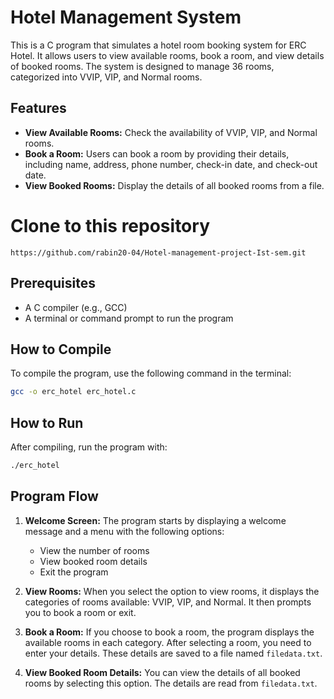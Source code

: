
#  Hotel Management System


This is a C program that simulates a hotel room booking system for ERC Hotel. It allows users to view available rooms, book a room, and view details of booked rooms. The system is designed to manage 36 rooms, categorized into VVIP, VIP, and Normal rooms.

## Features

- **View Available Rooms:** Check the availability of VVIP, VIP, and Normal rooms.
- **Book a Room:** Users can book a room by providing their details, including name, address, phone number, check-in date, and check-out date.
- **View Booked Rooms:** Display the details of all booked rooms from a file.


# Clone to this repository
`https://github.com/rabin20-04/Hotel-management-project-Ist-sem.git`


## Prerequisites

- A C compiler (e.g., GCC)
- A terminal or command prompt to run the program

## How to Compile

To compile the program, use the following command in the terminal:

```sh
gcc -o erc_hotel erc_hotel.c
```

## How to Run

After compiling, run the program with:

```sh
./erc_hotel
```

## Program Flow

1. **Welcome Screen:** The program starts by displaying a welcome message and a menu with the following options:
   - View the number of rooms
   - View booked room details
   - Exit the program

2. **View Rooms:** When you select the option to view rooms, it displays the categories of rooms available: VVIP, VIP, and Normal. It then prompts you to book a room or exit.

3. **Book a Room:** If you choose to book a room, the program displays the available rooms in each category. After selecting a room, you need to enter your details. These details are saved to a file named `filedata.txt`.

4. **View Booked Room Details:** You can view the details of all booked rooms by selecting this option. The details are read from `filedata.txt`.

